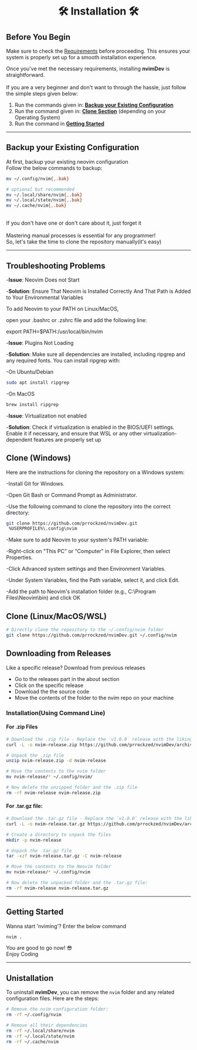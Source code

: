 <h1 align="center"> 🛠️ Installation 🛠️ </h1>

## Before You Begin

Make sure to check the [Requirements](https://github.com/prrockzed/nvimDev/blob/main/.github/README.md#requirements) before proceeding. This ensures your system is properly set up for a smooth installation experience.

Once you've met the necessary requirements, installing **nvimDev** is straightforward.
</br>
</br>
If you are a very beginner and don't want to through the hassle, just follow the simple steps given below:

1. Run the commands given in: **[Backup your Existing Configuration](#backup-your-existing-configuration)**
2. Run the command given in: **[Clone Section](#clone-linuxmacoswsl)** (depending on your Operating System)
3. Run the command in **[Getting Started](#getting-started)**

---

## Backup your Existing Configuration

At first, backup your existing neovim configuration
</br>
Follow the below commands to backup:

```sh
mv ~/.config/nvim{,.bak}

# optional but recommended
mv ~/.local/share/nvim{,.bak}
mv ~/.local/state/nvim{,.bak}
mv ~/.cache/nvim{,.bak}
```

</br>
If you don't have one or don't care about it, just forget it
</br>
</br>
Mastering manual processes is essential for any programmer!
</br>
So, let's take the time to clone the repository manually(it's easy)

---
## Troubleshooting Problems 

-**Issue**: Neovim Does not Start

-**Solution**: Ensure That Neovim is Installed Correctly And That Path is Added to Your Environmental Variables

To add Neovim to your PATH on Linux/MacOS, 

open your .bashrc or .zshrc file and add the following line: 

export PATH=$PATH:/usr/local/bin/nvim
 
-**Issue**: Plugins Not Loading 

-**Solution**: Make sure all dependencies are installed, including ripgrep and any required fonts. You can install ripgrep with:

-On Ubuntu/Debian 
 ```sh
sudo apt install ripgrep
```

-On MacOS
 ```sh
brew install ripgrep
```
 
-**Issue**: Virtualization not enabled

-**Solution**: Check if virtualization is enabled in the BIOS/UEFI settings. Enable it if necessary, and ensure that WSL or any other virtualization-dependent features are properly set up

## Clone (Windows)
Here are the instructions for cloning the repository on a Windows system:

-Install Git for Windows.

-Open Git Bash or Command Prompt as Administrator.

-Use the following command to clone the repository into the correct directory:

```sh
git clone https://github.com/prrockzed/nvimDev.git 
 %USERPROFILE%\.config\nvim
```
 
-Make sure to add Neovim to your system's 
 PATH variable:

  -Right-click on "This PC" or "Computer" in      File Explorer, then select Properties.        
  
  -Click Advanced system settings and then         Environment Variables. 
  

  -Under System Variables, find the Path           variable, select it, and click Edit.

  -Add the path to Neovim's installation             folder (e.g., C:\Program                     Files\Neovim\bin) and                        click OK


## Clone (Linux/MacOS/WSL)

   ```sh
   # Directly clone the repository to the ~/.config/nvim folder
   git clone https://github.com/prrockzed/nvimDev.git ~/.config/nvim
   ```

## Downloading from Releases

Like a specific release? Download from previous releases

- Go to the releases part in the about section
- Click on the specific release
- Download the the source code
- Move the contents of the folder to the nvim repo on your machine

### Installation(Using Command Line)

#### For .zip Files

   ```sh
   # Download the .zip file - Replace the `v1.0.0` release with the liking of your own release
   curl -L -o nvim-release.zip https://github.com/prrockzed/nvimDev/archive/refs/tags/v1.0.0.zip

   # Unpack the .zip file
   unzip nvim-release.zip -d nvim-release

   # Move the contents to the nvim folder
   mv nvim-release/* ~/.config/nvim/

   # Now delete the unzipped folder and the .zip file
   rm -rf nvim-release nvim-release.zip
   ```
   
#### For .tar.gz file:

   ```sh
   # Download the .tar.gz file - Replace the `v1.0.0` release with the liking of your own release
   curl -L -o nvim-release.tar.gz https://github.com/prrockzed/nvimDev/archive/refs/tags/v1.0.0.tar.gz

   # Create a directory to unpack the files
   mkdir -p nvim-release

   # Unpack the .tar.gz file
   tar -xzf nvim-release.tar.gz -C nvim-release

   # Move the contents to the Neovim folder
   mv nvim-release/* ~/.config/nvim

   # Now delete the unpacked folder and the .tar.gz file:
   rm -rf nvim-release nvim-release.tar.gz
   ```

---

## Getting Started

Wanna start 'nviming'? Enter the below command
   ```sh
   nvim .
   ```

You are good to go now! 😎
</br>
Enjoy Coding

---

## Unistallation
To uninstall **nvimDev**, you can remove the `nvim` folder and any related configuration files. Here are the steps:
   ```sh
   # Remove the nvim configuration folder:
   rm -rf ~/.config/nvim

   # Remove all their dependencies
   rm -rf ~/.local/share/nvim
   rm -rf ~/.local/state/nvim
   rm -rf ~/.cache/nvim
   ```
